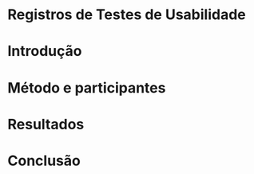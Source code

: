 # Registros de Testes de Usabilidade

# Introdução

# Método e participantes

# Resultados

# Conclusão


